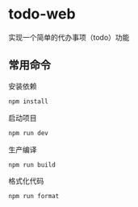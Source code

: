 # todo-web

实现一个简单的代办事项（todo）功能

## 常用命令

安装依赖

```sh
npm install
```

启动项目

```sh
npm run dev
```

生产编译

```sh
npm run build
```

格式化代码

```sh
npm run format
```
